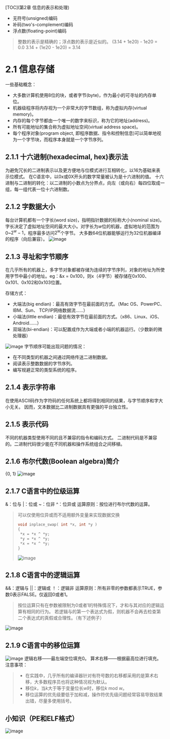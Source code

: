 [TOC](第2章 信息的表示和处理)

- 无符号(unsigned)编码
- 补码(two's-complement)编码
- 浮点数(floating-point)编码

> 整数的表示是精确的；浮点数的表示是近似的。
> (3.14 + 1e20) - 1e20 = 0.0
> 3.14 + (1e20 - 1e20) = 3.14

# 2.1 信息存储

一些基础概念：

- 大多数计算机使用8位的块，或者字节(byte)，作为最小的可寻址的内存单位。
- 机器级程序将内存视为一个非常大的字节数组，称为虚拟内存(virtual memory)。
- 内存的每个字节都由一个唯一的数字来标识，称为它的地址(address)。
- 所有可能地址的集合称为虚拟地址空间(virtual address space)。
- 每个程序对象(program object, 即程序数据、指令和控制信息)可以简单地视为一个字节块，而程序本身就是一个字节序列。

## 2.1.1 十六进制(hexadecimal, hex)表示法

为避免冗长的二进制表示以及更方便地与位模式进行互相转化，以16为基础来表示位模式。
在C语言中，以0x或0X开头的数字常量被认为是十六进制的值。
十六进制与二进制的转化：以二进制的小数点为分界点，向左（或向右）每四位取成一组，每一组代表一位十六进制数。

## 2.1.2 字数据大小

每台计算机都有一个字长(word size)，指明指针数据的标称大小(nominal size)。
字长决定了虚拟地址空间的最大大小。对字长为$w$位的机器，虚拟地址的范围为$0$~$2^w-1$，程序最多访问$2^w$个字节。
大多数64位机器能够运行为32位机器编译的程序（向后兼容）。
![image](https://img2022.cnblogs.com/blog/2975286/202209/2975286-20220910090305023-73976050.png)

## 2.1.3 寻址和字节顺序

在几乎所有的机器上，多字节对象都被存储为连续的字节序列，对象的地址为所使用字节中最小的地址。eg：&x = 0x100，则x（4字节）被存储在0x100、0x101、0x102和0x103位置。

存储方式：

- 大端法(big endian)：最高有效字节在最前面的方式。（Mac OS、PowerPC、IBM、Sun、 TCP/IP网络数据流……）
- 小端法(little endian)：最低有效字节在最前面的方式。（x86、Linux、iOS、Android……）
- 双端法(bi-endian)：可以配置成作为大端或者小端的机器运行。（少数新的微处理器）

![image](https://img2022.cnblogs.com/blog/2975286/202209/2975286-20220910090319525-783004885.png)
字节顺序可能出现问题的情况：

- 在不同类型的机器之间通过网络传送二进制数据。
- 阅读表示整数数据的字节序列。
- 编写规避正常的类型系统的程序。

## 2.1.4 表示字符串

在使用ASCII码作为字符码的任何系统上都将得到相同的结果，与字节顺序和字大小无关。
因而，文本数据比二进制数据具有更强的平台独立性。

## 2.1.5 表示代码

不同的机器类型使用不同的且不兼容的指令和编码方式。
二进制代码是不兼容的。二进制代码很少能在不同机器和操作系统组合之间移植。

## 2.1.6 布尔代数(Boolean algebra)简介

{0, 1}
![image](https://img2022.cnblogs.com/blog/2975286/202209/2975286-20220910090359756-1424575586.png)

## 2.1.7 C语言中的位级运算

&：位与
|：位或
~：位非
^：位异或
运算原则：按位进行布尔代数的运算。
> 可以仅使用位异或而不适用额外变量来实现数据交换
>
> ```c
> void inplace_swap( int *x, int *y )
> {
>  *x = *x ^ *y;
>  *y = *x ^ *y;
>  *x = *x ^ *y;
> }
> ```
>
> ![image](https://img2022.cnblogs.com/blog/2975286/202209/2975286-20220910090421714-1887002779.png)

## 2.1.8 C语言中的逻辑运算

&&：逻辑与
||：逻辑或
！：逻辑非
运算原则：所有非零的参数都表示TRUE，参数0表示FALSE。仅返回0或者1。
> 按位运算只有在参数被限制为0或者1的特殊情况下，才和与其对应的逻辑运算有相同的行为。
> 若逻辑与的第一个表达式为假，则机器不会再去检查第二个表达式的真假或合理性。（有下述例子）

![image](https://img2022.cnblogs.com/blog/2975286/202209/2975286-20220910090435129-1808045356.png)

## 2.1.9 C语言中的移位运算

![image](https://img2022.cnblogs.com/blog/2975286/202209/2975286-20220910090443682-1586503943.png)
逻辑右移——最左端空位填充0。
算术右移——根据最高位进行填充。
注意事项：
>
> - 在实践中，几乎所有的编译器针对有符号数的右移都采用的是算术右移，大多数程序员也将这种情况视为默认。
> - 移位$k$，当$k$大于等于变量位长$w$时，移位$k$ mod $w$。
> - 移位运算的优先级要低于加和减，操作符优先级问题经常容易导致结果出错，尽量多使用括号。
>
## 小知识（PE和ELF格式）

![image](https://img2022.cnblogs.com/blog/2975286/202209/2975286-20220910090459750-1243035411.png)
